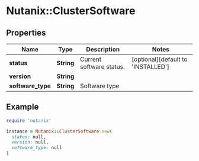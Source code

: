 # Nutanix::ClusterSoftware

## Properties

| Name | Type | Description | Notes |
| ---- | ---- | ----------- | ----- |
| **status** | **String** | Current software status. | [optional][default to &#39;INSTALLED&#39;] |
| **version** | **String** |  |  |
| **software_type** | **String** | Software type |  |

## Example

```ruby
require 'nutanix'

instance = Nutanix::ClusterSoftware.new(
  status: null,
  version: null,
  software_type: null
)
```

